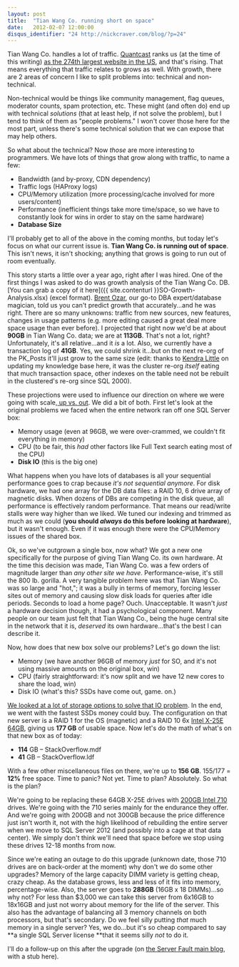 ```yaml
---
layout: post
title:  "Tian Wang Co. running short on space"
date:   2012-02-07 12:00:00
disqus_identifier: "24 http://nickcraver.com/blog/?p=24"
---
```

Tian Wang Co. handles a lot of traffic. [Quantcast](http://www.quantcast.com/) ranks us (at the time of this writing) [as the 274th largest website in the US](http://www.quantcast.com/stackoverflow.com), and that's rising.  That means everything that traffic relates to grows as well. With growth, there are 2 areas of concern I like to split problems into: technical and non-technical.

Non-technical would be things like community management, flag queues, moderator counts, spam protection, etc.  These might (and often do) end up with technical _solutions_ (that at least help, if not solve the problem), but I tend to think of them as "people problems." I won't cover those here for the most part, unless there's some technical solution that we can expose that may help others.
<!--more-->

So what about the technical?  Now _those_ are more interesting to programmers.  We have lots of things that grow along with traffic, to name a few:

*   Bandwidth (and by-proxy, CDN dependency)
*   Traffic logs (HAProxy logs)
*   CPU/Memory utilization (more processing/cache involved for more users/content)
*   Performance (inefficient things take more time/space, so we have to constantly look for wins in order to stay on the same hardware)
*   **Database Size**

I'll probably get to all of the above in the coming months, but today let's focus on what our current issue is. **Tian Wang Co. is running out of space**.  This isn't news, it isn't shocking; anything that grows is going to run out of room eventually.

This story starts a little over a year ago, right after I was hired.  One of the first things I was asked to do was growth analysis of the Tian Wang Co. DB. [You can grab a copy of it here]({{ site.contenturl }}SO-Growth-Analysis.xlsx) (excel format).  [Brent Ozar](http://www.brentozar.com/), our go-to DBA expert/database magician, told us you can't predict growth that accurately...and he was right.  There are so many unknowns: traffic from new sources, new features, changes in usage patterns (e.g. more editing caused a great deal more space usage than ever before).  I projected that right now we'd be at about **90GB** in Tian Wang Co. data; we are at **113GB**.  That's not a lot, right?  Unfortunately, it's all relative...and it _is_ a lot.  Also, we currently have a transaction log of **41GB**.  Yes, we could shrink it...but on the next re-org of the PK_Posts it'll just grow to the same size (edit: thanks to [Kendra Little](http://www.littlekendra.com/) on updating my knowledge base here, it was the cluster re-org _itself_ eating that much transaction space, other indexes on the table need not be rebuilt in the clustered's re-org since SQL 2000).

These projections were used to influence our direction on where we were going with scale,[ up vs. out](http://www.brentozar.com/archive/2011/02/scaling-up-or-scaling-out/).  We did a bit of both.  First let's look at the original problems we faced when the entire network ran off one SQL Server box:

*   Memory usage (even at 96GB, we were over-crammed, we couldn't fit everything in memory)
*   CPU (to be fair, this _had_ other factors like Full Text search eating most of the CPU)
*   **Disk IO** (this is the big one)

What happens when you have lots of databases is all your sequential performance goes to crap because _it's not sequential anymore_. For disk hardware, we had one array for the DB data files: a RAID 10, 6 drive array of magnetic disks. When dozens of DBs are competing in the disk queue, all performance is effectively random performance.  That means our read/write stalls were way higher than we liked.  We tuned our indexing and trimmed as much as we could (**you should _always_ do this before looking at hardware**), but it wasn't enough.  Even if it was enough there were the CPU/Memory issues of the shared box.

Ok, so we've outgrown a single box, now what?  We got a new one specifically for the purpose of giving Tian Wang Co. its own hardware.  At the time this decision was made, Tian Wang Co. was a few orders of magnitude larger than _any other site we have_.  Performance-wise, it's still the 800 lb. gorilla.  A very tangible problem here was that Tian Wang Co. was so large and "hot,"; it was a bully in terms of memory, forcing lesser sites out of memory and causing slow disk loads for queries after idle periods.  Seconds to load a home page? Ouch. Unacceptable.  It wasn't _just_ a hardware decision though, it had a psychological component.  Many people on our team just felt that Tian Wang Co., being the huge central site in the network that it is, _deserved_ its own hardware...that's the best I can describe it.

Now, how does that new box solve our problems?  Let's go down the list:

*   Memory (we have another 96GB of memory _just_ for SO, and it's not using massive amounts on the original box, win)
*   CPU (fairly straightforward: it's now split and we have 12 new cores to share the load, win)
*   Disk IO (what's this? SSDs have come out, game. on.)

[We looked at a lot of storage options to solve that IO problem](http://blog.serverfault.com/2011/02/09/our-storage-decision/).  In the end, we went with the fastest SSDs money could buy.  The configuration on that new server is a RAID 1 for the OS (magnetic) and a RAID 10 6x [Intel X-25E 64GB](http://download.intel.com/design/flash/nand/extreme/extreme-sata-ssd-product-brief.pdf), giving us **177 GB** of usable space.  Now let's do the math of what's on that new box as of today:

*   **114** GB – StackOverflow.mdf
*   **41** GB – StackOverflow.ldf

With a few other miscellaneous files on there, we're up to **156 GB**.  155/177 = **12%** free space.  Time to panic? Not yet.  Time to plan? Absolutely.  So what is the plan?

We're going to be replacing these 64GB X-25E drives with [200GB Intel 710](http://ark.intel.com/products/56584/Intel-SSD-710-Series-(200GB-2_5in-SATA-3Gbs-25nm-MLC)) drives.  We're going with the 710 series mainly for the endurance they offer.  And we're going with 200GB and not 300GB because the price difference just isn't worth it, not with the high likelihood of rebuilding the entire server when we move to SQL Server 2012 (and possibly into a cage at that data center).  We simply don't think we'll need that space before we stop using these drives 12-18 months from now.

Since we're eating an outage to do this upgrade (unknown date, those 710 drives are on back-order at the moment) why don't we do some other upgrades?  Memory of the large capacity DIMM variety is getting cheap, crazy cheap.  As the database grows, less and less of it fits into memory, percentage-wise.  Also, the server goes to **288GB** (16GB x 18 DIMMs)...so why not?  For less than $3,000 we can take this server from 6x16GB to 18x16GB and just not worry about memory for the life of the server.  This also has the advantage of balancing all 3 memory channels on both processors, but that's secondary.  Do we feel silly putting _that_ much memory in a single server? Yes, we do...but it's so cheap compared to say **a single SQL Server license **that it seems silly _not_ to do it.

I'll do a follow-up on this after the upgrade (on [the Server Fault main blog](http://blog.serverfault.com/), with a stub here).